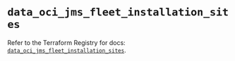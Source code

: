 # `data_oci_jms_fleet_installation_sites`

Refer to the Terraform Registry for docs: [`data_oci_jms_fleet_installation_sites`](https://registry.terraform.io/providers/oracle/oci/7.19.0/docs/data-sources/jms_fleet_installation_sites).
